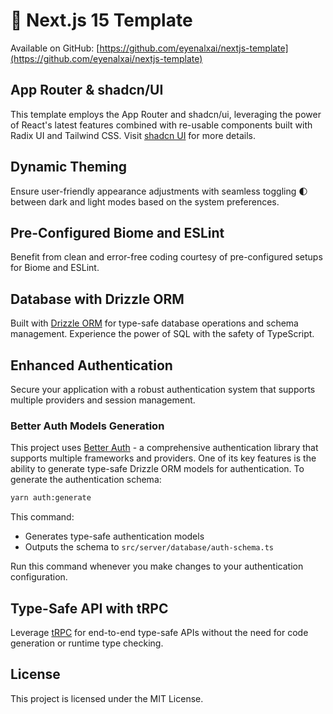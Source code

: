 # 🚀 Next.js 15 Template

Available on GitHub: [https://github.com/eyenalxai/nextjs-template](https://github.com/eyenalxai/nextjs-template)

## App Router & shadcn/UI

This template employs the App Router and shadcn/ui, leveraging the power of React's latest features combined with re-usable components built with Radix UI and Tailwind CSS. Visit [shadcn UI](https://ui.shadcn.com) for more details.

## Dynamic Theming

Ensure user-friendly appearance adjustments with seamless toggling 🌓 between dark and light modes based on the system preferences.

## Pre-Configured Biome and ESLint

Benefit from clean and error-free coding courtesy of pre-configured setups for Biome and ESLint.

## Database with Drizzle ORM

Built with [Drizzle ORM](https://orm.drizzle.team) for type-safe database operations and schema management. Experience the power of SQL with the safety of TypeScript.

## Enhanced Authentication

Secure your application with a robust authentication system that supports multiple providers and session management.

### Better Auth Models Generation

This project uses [Better Auth](https://www.better-auth.com/) - a comprehensive authentication library that supports multiple frameworks and providers. One of its key features is the ability to generate type-safe Drizzle ORM models for authentication. To generate the authentication schema:

```bash
yarn auth:generate
```

This command:
- Generates type-safe authentication models
- Outputs the schema to `src/server/database/auth-schema.ts`

Run this command whenever you make changes to your authentication configuration.

## Type-Safe API with tRPC

Leverage [tRPC](https://trpc.io) for end-to-end type-safe APIs without the need for code generation or runtime type checking.

## License

This project is licensed under the MIT License.